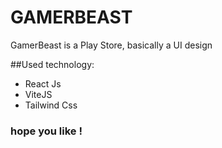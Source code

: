 # GAMERBEAST

GamerBeast is a Play Store, basically a UI design

##Used technology:

* React Js
* ViteJS
* Tailwind Css

### hope you like !





